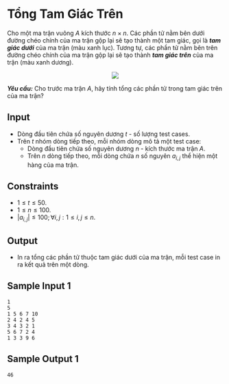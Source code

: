 # Tổng Tam Giác Trên

Cho một ma trận vuông $A$ kích thước $n \times n$. Các phần tử nằm bên dưới đường chéo chính của ma trận gộp lại sẽ tạo thành một tam giác, gọi là ***tam giác dưới*** của ma trận (màu xanh lục). Tương tự, các phần tử nằm bên trên đường chéo chính của ma trận gộp lại sẽ tạo thành ***tam giác trên*** của ma trận (màu xanh dương).

<center>

![](https://hackmd.io/_uploads/By-E1Uzq3.png)
</center>

***Yêu cầu:*** Cho trước ma trận $A,$ hãy tính tổng các phần tử trong tam giác trên của ma trận?

## Input

- Dòng đầu tiên chứa số nguyên dương $t$ - số lượng test cases.
- Trên $t$ nhóm dòng tiếp theo, mỗi nhóm dòng mô tả một test case:
    - Dòng đầu tiên chứa số nguyên dương $n$ - kích thước ma trận $A$.
    - Trên $n$ dòng tiếp theo, mỗi dòng chứa $n$ số nguyên $a_{i, j}$ thể hiện một hàng của ma trận.

## Constraints

- $1 \le t \le 50$.
- $1 \le n \le 100$.
- $|a_{i, j}| \le 100; \forall i, j: 1 \le i, j \le n$.

## Output

- In ra tổng các phần tử thuộc tam giác dưới của ma trận, mỗi test case in ra kết quả trên một dòng.

## Sample Input 1

```
1
5
1 5 6 7 10
2 4 2 4	5
3 4 3 2	1
5 6 7 2	4
1 3 3 9	6
```

## Sample Output 1

```
46
```

